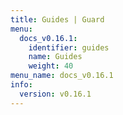 ```yaml
---
title: Guides | Guard
menu:
  docs_v0.16.1:
    identifier: guides
    name: Guides
    weight: 40
menu_name: docs_v0.16.1
info:
  version: v0.16.1
---
```


